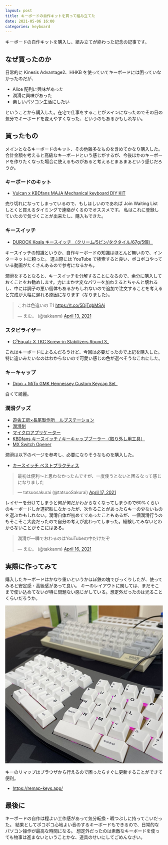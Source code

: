 ```yaml
---
layout: post
title: キーボードの自作キットを買って組み立てた
date: 2021-05-06 16:00
categories: keyboard
---
```


キーボードの自作キットを購入し、組み立てが終わった記念の記事です。

## なぜ買ったのか

日常的に Kinesis Advantage2、HHKB を使っていてキーボードには困っていなかったのだが、

- Alice 配列に興味があった
- 潤滑に興味があった
- 楽しいパソコン生活にしたい

ということから購入した。在宅で仕事をすることがメインになったのでその日の気分でキーボードを変えやすくなった、というのもあるかもしれない。

## 買ったもの

メインとなるキーボードのキット、その他雑多なものを含めてかなり購入した。合計金額を考えると高級なキーボードという感じがするが、今後ほかのキーボードを作りたくなった場合に使えるものがあると考えるとまぁまぁという感じだろうか。

### キーボードのキット

- [Vulcan x KBDfans MAJA Mechanical keyboard DIY KIT](https://kbdfans.com/search?type=product&q=vulcan)

売り切れになってしまっているので、もしほしいのであれば Join Waiting List しとくと買えるタイミングで連絡がくるのでオススメです。
私はこれに登録していたので気づくことが出来たし、購入もできた。

### キースイッチ

- [DUROCK Koala キースイッチ （クリーム/5ピン/タクタイル/67g/5個）](https://talpkeyboard.net/items/5f2a6b35d3f16722821a18a7)

キースイッチの知識というか、自作キーボードの知識はほとんど無いので、インターネットに頼った。
選ぶ際には YouTube で検索すると良い、ポコポコやっている動画がたくさんあるので参考になるかも。

潤滑をするとなると、キースイッチを分解することになるので、余分に購入しておくことをお勧めします。力にまかせ変なパワーを加わえるとちゃんと壊れるし、中には調子の悪い個体もあるかもしれないので追加で注文することを考えると完成が大幅に遅れる原因になります（なりました）。

<blockquote class="twitter-tweet" data-conversation="none" data-dnt="true"><p lang="ja" dir="ltr">これは色違いの T1 <a href="https://t.co/5DjTgbMSAj">https://t.co/5DjTgbMSAj</a></p>&mdash; えむ。 (@takkanm) <a href="https://twitter.com/takkanm/status/1381778940461641729?ref_src=twsrc%5Etfw">April 13, 2021</a></blockquote> <script async src="https://platform.twitter.com/widgets.js" charset="utf-8"></script>

### スタビライザー

- [C³Equalz X TKC Screw-in Stabilizers Round 3](https://thekey.company/products/c3-equalz-x-tkc-screw-in-stabilizers-round-3)_

これはキーボードによるんだろうけど、今回は必要だったので上記を購入した。特に違いみたいなのはわからないので可愛い感じの色が選べそうなこれにした。

### キーキャップ

- [Drop + MiTo GMK Hennessey Custom Keycap Set](https://drop.com/buy/drop-mito-gmk-hennessey-custom-keycap-set)_

白くて綺麗。

### 潤滑グッズ

- [遊舎工房×長尾製作所　ルブステーション](https://shop.yushakobo.jp/collections/accessory/products/lubestation)
- [潤滑剤](https://shop.yushakobo.jp/collections/accessory/products/lubricants)
- [マイクロアプリケーター](https://amzn.to/3vIDRJQ)
- [KBDfans キースイッチ / キーキャップブーラー（取り外し用工具）](https://talpkeyboard.net/items/601362fe2438601925ad0692)
- [MX Switch Opener](https://thekey.company/products/mx-switch-opener)

潤滑は以下のページを参考し、必要になりそうなものを購入した。

- [キースイッチ ベストプラクティス](https://keys.recompile.net/docs/keyswitch-best-practice/)

<blockquote class="twitter-tweet"><p lang="ja" dir="ltr">最初は便利〜と思わなかったんですが、一度使うとないと困るなって感じになりました</p>&mdash; tatsuosakurai (@tatsuoSakurai) <a href="https://twitter.com/tatsuoSakurai/status/1383253195250491397?ref_src=twsrc%5Etfw">April 17, 2021</a></blockquote> <script async src="https://platform.twitter.com/widgets.js" charset="utf-8"></script>

レイヤーを分けてしまうと何が何だかわからなくなってしまうので60%くらいのキーボードしか選択肢になかったが、次作ることがあったらキーの少ないものを選ぶかもしれない。潤滑自体が初めてであったこともあるが、一個潤滑行うのもそこそこ大変だったので自分の考えが変わってしまった。経験してみないとわからないことがそこにはある。

<blockquote class="twitter-tweet" data-conversation="none"><p lang="ja" dir="ltr">潤滑が一瞬でおわるのはYouTubeの中だけだぞ</p>&mdash; えむ。 (@takkanm) <a href="https://twitter.com/takkanm/status/1382935093287686146?ref_src=twsrc%5Etfw">April 16, 2021</a></blockquote> <script async src="https://platform.twitter.com/widgets.js" charset="utf-8"></script>

## 実際に作ってみて

購入したキーボードはかなり重いというかほぼ鉄の塊でびっくりしたが、使ってみると安定感・高級感があって良い。
キーのレイアウトに関しては、まだそこまで使い込めてないが特に問題ない感じがしている。想定外だったのは光ることくらいだろうか。

![](/assets/images/keyboard.jpg)

キーのリマップはブラウザから行えるので困ったらすぐに更新することができて便利。

- https://remap-keys.app/

## 最後に

キーボードの自作は程よい工作感があって気分転換・暇つぶしに持ってこいだった。
結果としてポコポコ心地よい音のするキーボードもできるので、日常的なパソコン操作が最高な時間になる。
想定外だったのは素敵なキーボードを使っても物事は進まないということかな、道具のせいにしてごめんなさい。
